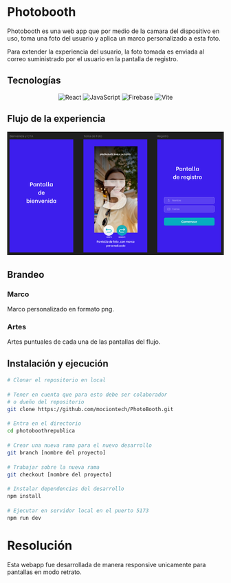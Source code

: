 # Photobooth

Photobooth es una web app que por medio de la camara del dispositivo en uso, toma una foto del usuario y aplica un marco personalizado a esta foto.

Para extender la experiencia del usuario, la foto tomada es enviada al correo suministrado por el usuario en la pantalla de registro.

## Tecnologías

<p align='center'>
<img alt="React" src="https://img.shields.io/badge/-React-45b8d8?style=flat-square&logo=react&logoColor=white" />
<img alt="JavaScript" src="https://img.shields.io/badge/-JavaScript-F7DF1E?style=flat-square&logo=javascript&logoColor=black" />
<img alt="Firebase" src="https://img.shields.io/badge/-Firebase-DD2C00?style=flat-square&logo=firebase&logoColor=white" />
<img alt="Vite" src="https://img.shields.io/badge/-Vite-646CFF?style=flat-square&logo=vite&logoColor=white" />

</p>

## Flujo de la experiencia

![Flujo de la experiencia](/public/flujoexp.png)

## Brandeo

### Marco

Marco personalizado en formato png.

### Artes

Artes puntuales de cada una de las pantallas del flujo.

## Instalación y ejecución

```bash
# Clonar el repositorio en local

# Tener en cuenta que para esto debe ser colaborador
# o dueño del repositorio
git clone https://github.com/mociontech/PhotoBooth.git

# Entra en el directorio
cd photoboothrepublica

# Crear una nueva rama para el nuevo desarrollo
git branch [nombre del proyecto]

# Trabajar sobre la nueva rama
git checkout [nombre del proyecto]

# Instalar dependencias del desarrollo
npm install

# Ejecutar en servidor local en el puerto 5173
npm run dev
```

# Resolución

Esta webapp fue desarrollada de manera responsive unicamente para pantallas en modo retrato.
